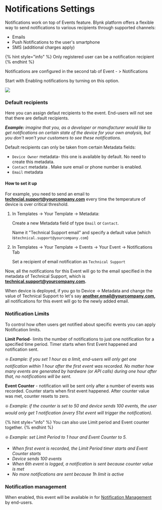 # Notifications Settings

Notifications work on top of Events feature. Blynk platform offers a flexible way to send notifications to various recipients through supported channels:

* Emails
* Push Notifications to the user's smartphone
* SMS (additional charges apply)

{% hint style="info" %}
Only registered user can be a notification recipient
{% endhint %}

Notifications are configured in the second tab of Event - > Notifications

Start with Enabling notifications by turning on this option.



![](../../../../.gitbook/assets/new\_ev\_notifsPNG.PNG)

### Default recipients

Here you can assign defaut recipients to the event. End-users will not see that there are default recipients.

_**Example:** imagine that you, as a developer or manufacturer would like to get notifications on certain state of the device for your own analysis, but you don't won't your customers to see these notifications._

Default recipients can only be taken from certain Metadata fields:&#x20;

* `Device Owner` metadata-  this one is available by default. No need to create this metadata.
* `Contact` metadata . Make sure email or phone number is enabled.
* `Email` metadata

#### How to set it up

For example, you need to send an email to **techncial.support@yourcompany.com** every time the temperature of device is over critical threshold.

1.  In Templates -> Your Template -> Metadata:

    Create a new Metadata field of type `Email` or `Contact`.

    Name it "Technical Support email" and specify a default value (which is`technical.support@yourcompany.com`)
2.  In Templates -> Your Template -> Events -> Your Event -> Notifications Tab

    Set a recipient of email notification as `Technical Support`

Now, all the notifications for this Event will go to the email specified in the metadata of Technical Support, which is **technical.support@yourcompany.com.**&#x20;

When device is deployed, if you go to Device -> Metadata and change the value of Technical Support to let's say **another.email@yourcompany.com,** all notifications for this event will go to the newly added email.

###

### Notification Limits

To control how often users get notified about specific events you can apply Notification limits.

**Limit Period**- limits the number of notifications to just one notification for a specified time period. Timer starts when first Event happened and notification sent.

❇️ _Example: if you set 1 hour as a limit, end-users will only get one notification within 1 hour after the first event was recorded. No matter how many events are generated by hardware (or API calls) during one hour after that, no notifications will be sent._



**Event Counter** - notification will be sent only after a number of events was recorded. Counter starts when first event happened. After counter value was met, counter resets to zero.&#x20;

❇️ _Example: if the counter is set to 50 and device sends 100 events, the user would only get 1 notification (every 51st event will trigger the notification)._

{% hint style="info" %}
You can also use Limit period and Event counter together.
{% endhint %}

❇️ _Example: set Limit Period to 1 hour and Event Counter to 5._

* _When first event is recorded, the Limit Period timer starts and Event Counter starts_
* _Device sends 100 events_
* _When 6th event is logged, a notification is sent because counter value is met_
* _No more notifications are sent because 1h limit is active_



### Notification management

When enabled, this event will be available in for [Notification Management](../../../devices/notifications-settings.md#managing-notifications) by end-users.
